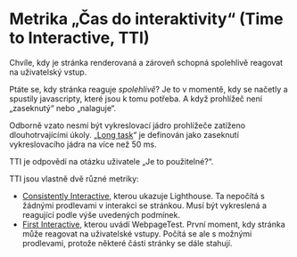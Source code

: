 # Metrika „Čas do interaktivity“ (Time to Interactive, TTI)

Chvíle, kdy je stránka renderovaná a zároveň schopná spolehlivě reagovat na uživatelský vstup.

Ptáte se, kdy stránka reaguje *spolehlivě*? Je to v momentě, kdy se načetly a spustily javascripty, které jsou k tomu potřeba. A když prohlížeč není „zaseknutý“ nebo „nalaguje“.

Odborně vzato nesmí být vykreslovací jádro prohlížeče zatíženo dlouhotrvajícími úkoly. „[Long task](https://developers.google.com/web/fundamentals/performance/user-centric-performance-metrics#long_tasks)“ je definován jako zaseknutí vykreslovacího jádra na více než 50 ms.

TTI je odpovědí na otázku uživatele „Je to použitelné?“.

TTI jsou vlastně dvě různé metriky:

- [Consistently Interactive](https://developers.google.com/web/tools/lighthouse/audits/consistently-interactive), kterou ukazuje Lighthouse. Ta nepočítá s žádnými prodlevami v interakci se stránkou. Musí být vykreslená a reagující podle výše uvedených podmínek.
- [First Interactive](https://github.com/WPO-Foundation/webpagetest/blob/master/docs/Metrics/TimeToInteractive.md), kterou uvádí WebpageTest. První moment, kdy stránka může reagovat na uživatelské vstupy. Počítá se ale s možnými prodlevami, protože některé části stránky se dále stahují.

